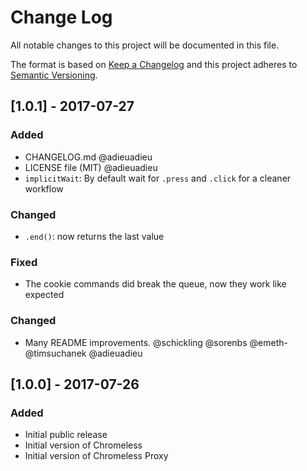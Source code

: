 # Change Log
All notable changes to this project will be documented in this file.

The format is based on [Keep a Changelog](http://keepachangelog.com/)
and this project adheres to [Semantic Versioning](http://semver.org/).


## [1.0.1] - 2017-07-27
### Added
- CHANGELOG.md @adieuadieu
- LICENSE file (MIT) @adieuadieu
- `implicitWait`: By default wait for `.press` and `.click` for a cleaner workflow
### Changed
- `.end()`: now returns the last value
### Fixed
- The cookie commands did break the queue, now they work like expected

### Changed
- Many README improvements. @schickling @sorenbs @emeth- @timsuchanek @adieuadieu

## [1.0.0] - 2017-07-26
### Added
- Initial public release
- Initial version of Chromeless
- Initial version of Chromeless Proxy
